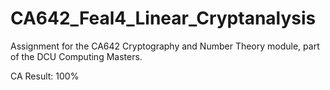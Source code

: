 # CA642_Feal4_Linear_Cryptanalysis
Assignment for the CA642 Cryptography and Number Theory module, part of the DCU Computing Masters.

CA Result: 100%
